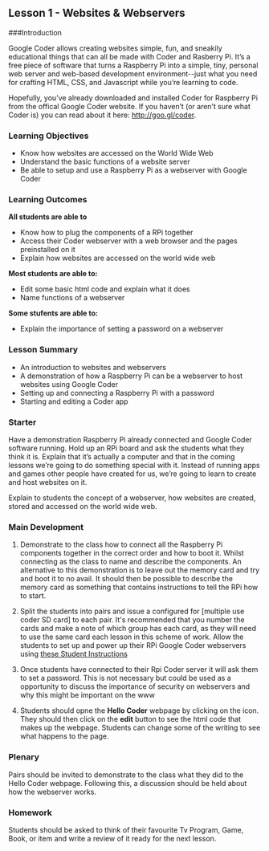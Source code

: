 ## Lesson 1 - Websites & Webservers

###Introduction

Google Coder allows creating websites simple, fun, and sneakily educational things that can all be made with Coder and Rasberry Pi. It’s a free piece of software that turns a Raspberry Pi into a simple, tiny, personal web server and web-based development environment--just what you need for crafting HTML, CSS, and Javascript while you’re learning to code.

Hopefully, you’ve already downloaded and installed Coder for Raspberry Pi from the offical Google Coder website. If you haven’t (or aren’t sure what Coder is) you can read about it here: http://goo.gl/coder. 

### Learning Objectives

- Know how websites are accessed on the World Wide Web
- Understand the basic functions of a website server
- Be able to setup and use a Raspberry Pi as a webserver with Google Coder

### Learning Outcomes

**All students are able to**

- Know how to plug the components of a RPi together
- Access their Coder webserver with a web browser and the pages preinstalled on it
- Explain how websites are accessed on the world wide web

**Most students are able to:**

- Edit some basic html code and explain what it does
- Name functions of a webserver

**Some stufents are able to:**

- Explain the importance of setting a password on a webserver

### Lesson Summary

- An introduction to websites and webservers
- A demonstration of how a Raspberry Pi can be a webserver to host websites using Google Coder
- Setting up and connecting a Raspberry Pi with a password
- Starting and editing a Coder app

### Starter
Have a demonstration Raspberry Pi already connected and Google Coder software running. Hold up an RPi board and ask the students what they think it is. Explain that it’s actually a computer and that in the coming lessons we’re going to do something special with it. Instead of running apps and games other people have created for us, we’re going to learn to create and host websites on it.

Explain to students the concept of a webserver, how websites are created, stored and accessed on the world wide web.

### Main Development

1. Demonstrate to the class how to connect all the Raspberry Pi components together in the correct order and how to boot it. Whilst connecting as the class to name and describe the components. An alternative to this demonstration is to leave out the memory card and try and boot it to no avail. It should then be possible to describe the memory card as something that contains instructions to tell the RPi how to start.

2. Split the students into pairs and issue a configured for [multiple use coder SD card] to each pair. It's recommended that you number the cards and make a note of which group has each card, as they will need to use the same card each lesson in this scheme of work. Allow the students to set up and power up their RPi Google Coder webservers using [these Student Instructions](/Lesson-1/student-instructions.md)

3. Once students have connected to their Rpi Coder server it will ask them to set a password. This is not necessary but could be used as a opportunity to discuss the importance of security on webservers and why this might be important on the www

4. Students should opne the **Hello Coder** webpage by clicking on the icon. They should then click on the **edit** button to see the html code that makes up the webpage. Students can change some of the writing to see what happens to the page.

### Plenary

Pairs should be invited to demonstrate to the class what they did to the Hello Coder webpage. Following this, a discussion should be held about how the webserver works.

### Homework

Students should be asked to think of their favourite Tv Program, Game, Book, or item and write a review of it ready for the next lesson.

